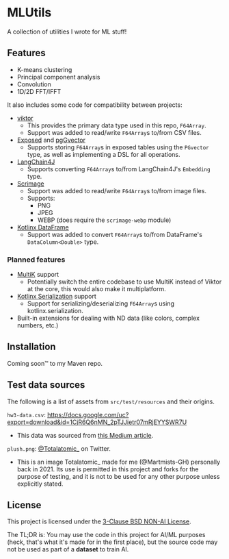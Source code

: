 # MLUtils

A collection of utilities I wrote for ML stuff!

## Features

- K-means clustering
- Principal component analysis
- Convolution
- 1D/2D FFT/IFFT

It also includes some code for compatibility between projects:

- [viktor](https://github.com/JetBrains-Research/viktor)
  - This provides the primary data type used in this repo, `F64Array`.
  - Support was added to read/write `F64Array`s to/from CSV files.
- [Exposed](https://github.com/JetBrains/Exposed) and [pgGvector](https://github.com/pgvector/pgvector)
  - Supports storing `F64Array`s in exposed tables using the `PGvector` type, as well as implementing a DSL for all operations.
- [LangChain4J](https://github.com/langchain4j/langchain4j)
  - Supports converting `F64Array`s to/from LangChain4J's `Embedding` type.
- [Scrimage](https://github.com/sksamuel/scrimage)
  - Support was added to read/write `F64Array`s to/from image files.
  - Supports:
    - PNG
    - JPEG
    - WEBP (does require the `scrimage-webp` module)
- [Kotlinx DataFrame](https://github.com/Kotlin/dataframe)
  - Support was added to convert `F64Array`s to/from DataFrame's `DataColumn<Double>` type.

### Planned features

- [MultiK](https://github.com/Kotlin/multik) support
  - Potentially switch the entire codebase to use MultiK instead of Viktor at the core, this would also make it multiplatform.
- [Kotlinx Serialization](https://github.com/Kotlin/kotlinx.serialization) support
  - Support for serializing/deserializing `F64Array`s using kotlinx.serialization.
- Built-in extensions for dealing with ND data (like colors, complex numbers, etc.)
    
## Installation

Coming soon:tm: to my Maven repo.

## Test data sources

The following is a list of assets from `src/test/resources` and their origins. 

`hw3-data.csv`: https://docs.google.com/uc?export=download&id=1CjR6Q6nMN_2pTJJietr07mRjEYYSWR7U
- This data was sourced from [this Medium article](https://medium.com/@devamsheth20/statistical-test-for-k-means-cluster-validation-in-python-using-sorted-similarity-matrix-1e644ab029c0).

`plush.png`: [@Totalatomic_](https://twitter.com/Totalatomic_) on Twitter.
- This is an image Totalatomic_ made for me (@Martmists-GH) personally back in 2021. Its use is permitted in this project and forks for the purpose of testing, and it is not to be used for any other purpose unless explicitly stated.

## License

This project is licensed under the [3-Clause BSD NON-AI License](https://github.com/non-ai-licenses/non-ai-licenses/blob/main/NON-AI-BSD3).

The TL;DR is: You may use the code in this project for AI/ML purposes (heck, that's what it's made for in the first place), but the source code may not be used as part of a **dataset** to train AI.
